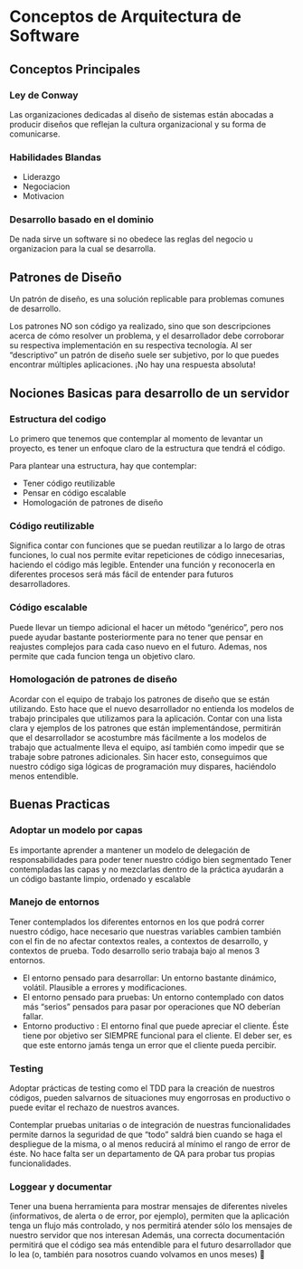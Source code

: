 # Conceptos de Arquitectura de Software

## Conceptos Principales

### Ley de Conway
Las organizaciones dedicadas al diseño de sistemas están abocadas a producir diseños que reflejan la cultura organizacional y su forma de comunicarse.


### Habilidades Blandas
* Liderazgo
* Negociacion
* Motivacion

### Desarrollo basado en el dominio
De nada sirve un software si no obedece las reglas del negocio u organizacion para la cual se desarrolla.

## Patrones de Diseño
Un patrón de diseño, es una solución replicable para problemas comunes de desarrollo. 

Los patrones NO son código ya realizado, sino que son descripciones acerca de cómo resolver un problema, y el desarrollador debe corroborar su respectiva implementación en su respectiva tecnología. 
Al ser “descriptivo” un patrón de diseño suele ser subjetivo, por lo que puedes encontrar múltiples aplicaciones. ¡No hay una respuesta absoluta!


## Nociones Basicas para desarrollo de un servidor

### Estructura del codigo
Lo primero que tenemos que contemplar al momento de levantar un proyecto, es tener un enfoque claro de la estructura que tendrá el código. 

Para plantear una estructura, hay que contemplar:

* Tener código reutilizable
* Pensar en código escalable
* Homologación de patrones de diseño

### Código reutilizable
Significa contar con funciones que se puedan reutilizar a lo largo de otras funciones, lo cual nos permite evitar repeticiones de código innecesarias, haciendo el código más legible. Entender una función y reconocerla en diferentes procesos será más fácil de entender para futuros desarrolladores. 

### Código escalable
Puede llevar un tiempo adicional el hacer un método “genérico”, pero nos puede ayudar bastante posteriormente para no tener que pensar en reajustes complejos para cada caso nuevo en el futuro. Ademas, nos permite que cada funcion tenga un objetivo claro.

### Homologación de patrones de diseño
Acordar con el equipo de trabajo los patrones de diseño que se están utilizando. Esto hace que el nuevo desarrollador no entienda los modelos de trabajo principales que utilizamos para la aplicación.
Contar con una lista clara y ejemplos de los patrones que están implementándose, permitirán que el desarrollador se acostumbre más fácilmente a los modelos de trabajo que actualmente lleva el equipo, así también como impedir que se trabaje sobre patrones adicionales.
Sin hacer esto, conseguimos que nuestro código siga lógicas de programación muy dispares, haciéndolo menos entendible.


## Buenas Practicas

### Adoptar un modelo por capas
Es importante aprender a mantener un modelo de delegación de responsabilidades para poder tener nuestro código bien segmentado
Tener contempladas las capas y no mezclarlas dentro de la práctica ayudarán a un código bastante limpio, ordenado y escalable

### Manejo de entornos
Tener contemplados los diferentes entornos en los que podrá correr nuestro código, hace necesario que nuestras variables cambien también con el fin de no afectar contextos reales, a contextos de desarrollo, y contextos de prueba. 
Todo desarrollo serio trabaja bajo al menos 3 entornos.

* El entorno pensado para desarrollar: Un entorno bastante dinámico, volátil. Plausible a errores y modificaciones.
* El entorno pensado para pruebas: Un entorno contemplado con datos más “serios” pensados para pasar por operaciones que NO deberían fallar.
* Entorno productivo : El entorno final que puede apreciar el cliente. Éste tiene por objetivo ser SIEMPRE funcional para el cliente. El deber ser, es que este entorno jamás tenga un error que el cliente pueda percibir.


### Testing
Adoptar prácticas de testing como el TDD para la creación de nuestros códigos, pueden salvarnos de situaciones muy engorrosas en productivo o puede evitar el rechazo de nuestros avances. 

Contemplar pruebas unitarias o de integración de nuestras funcionalidades permite darnos la seguridad de que “todo” saldrá bien cuando se haga el despliegue de la misma, o al menos reducirá al mínimo el rango de error de éste.
No hace falta ser un departamento de QA para probar tus propias funcionalidades.

### Loggear y documentar
Tener una buena herramienta para mostrar mensajes de diferentes niveles (informativos, de alerta o de error, por ejemplo), permiten que la aplicación tenga un flujo más controlado, y nos permitirá atender sólo los mensajes de nuestro servidor que nos interesan
Además, una correcta documentación permitirá que el código sea más entendible para el futuro desarrollador que lo lea (o, también para nosotros cuando volvamos en unos meses) 🤭





